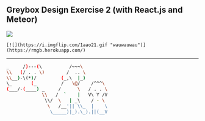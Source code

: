 ## Greybox Design Exercise 2 (with React.js and Meteor)

 ![](https://david-dm.org/dankreiger/react-meteor-graybox-exercise.svg)


    [![](https://i.imgflip.com/1aao21.gif "wauwauwau")](https://rmgb.herokuapp.com/)

***

```sh
_     /)---(\          /~~~\
\\   (/ . . \)        /  .. \
\\__)-\(*)/         (_,\  |_)
\_       (_         /   \@/    /^^^\
(___/-(____) _     /      \   / . . \
             \\   /  `    |   V\ Y /V
              \\/  \   | _\    / - \
               \   /__'|| \\_  |    \
                \_____)|_).\_).||(__V

```
